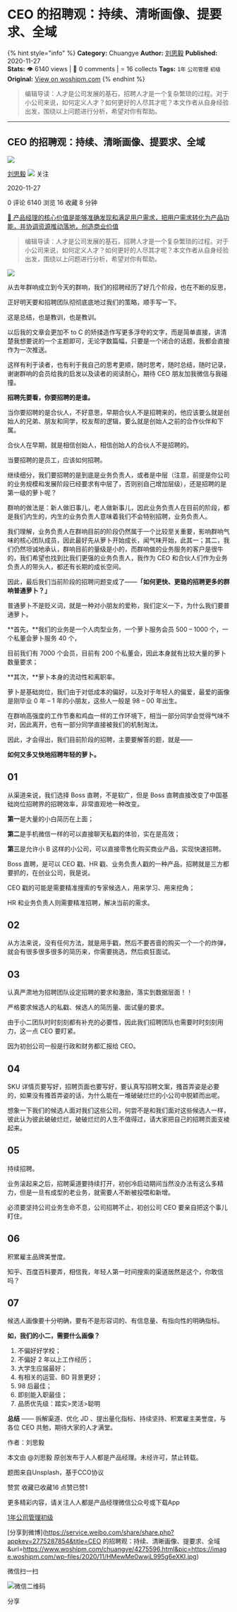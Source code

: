 # CEO 的招聘观：持续、清晰画像、提要求、全域
{% hint style="info" %}
**Category:** Chuangye
**Author:** [刘思毅](https://www.woshipm.com/u/863324)
**Published:** 2020-11-27  
**Stats:** 👁️ 6140 views | 💬 0 comments | ⭐ 16 collects
**Tags:** `1年` `公司管理` `初级`
**Original:** [View on woshipm.com](https://www.woshipm.com/chuangye/4275596.html)
{% endhint %}
> 编辑导读：人才是公司发展的基石，招聘人才是一个复杂繁琐的过程。对于小公司来说，如何定义人才？如何更好的人尽其才呢？本文作者从自身经验出发，围绕以上问题进行分析，希望对你有帮助。

---

## CEO 的招聘观：持续、清晰画像、提要求、全域

[![](https://image.woshipm.com/wp-files/2020/05/MfQx29k2GRS9ztdj1Hhz.jpg!/both/72x72)](https://www.woshipm.com/u/863324)

[刘思毅](https://www.woshipm.com/u/863324) ![](https://static.woshipm.com/tag/1101_1@2x.png) 关注

2020-11-27

0 评论 6140 浏览 16 收藏 8 分钟

[🔗 产品经理的核心价值是能够准确发现和满足用户需求，把用户需求转化为产品功能，并协调资源推动落地，创造商业价值](https://ke.qidianla.com/courses/90pm)

> 编辑导读：人才是公司发展的基石，招聘人才是一个复杂繁琐的过程。对于小公司来说，如何定义人才？如何更好的人尽其才呢？本文作者从自身经验出发，围绕以上问题进行分析，希望对你有帮助。

![](https://image.woshipm.com/wp-files/2020/11/HMewMe0wwjL995g6eXKI.jpg)

从去年群响成立到今天的群响，我们的招聘经历了好几个阶段，也在不断的反思，

正好明天要和招聘团队彻彻底底地过我们的策略，顺手写一下。

这是总结，也是教训，也是教训。

以后我的文章会更加不 to C 的矫揉造作写更多浮夸的文字，而是简单直接，讲清楚我想要说的一个主题即可，无论字数篇幅，只要是一个闭合的话题，我都会直接作为一次推送。

这样有利于读者，也有利于我自己的思考更顺，随时思考，随时总结，随时记录，谢谢群响的会员给我的启发以及读者的阅读耐心，期待 CEO 朋友加我微信与我碰撞。

**招聘先要看，你要招聘的是谁。**

当你要招聘的是合伙人，不好意思，早期合伙人不是招聘来的，他应该要么就是创始人的兄弟、朋友和同学，校友帮的逻辑，要么就是创始人之前的合作伙伴和下属。

合伙人在早期，就是相信创始人，相信创始人的合伙人不是招聘的。

当要招聘的是员工，应该如何招聘。

继续细分，我们要招聘的是到底是业务负责人，或者是中层（注意，前提是你公司的业务规模和发展阶段已经要求有中层了，否则别自己增加层级），还是招聘的是第一级的萝卜呢？

群响的做法是：新人做旧事儿，老人做新事儿，因此业务负责人在目前的阶段，都是我们内生的，内生的业务负责人意味着我们不会特别招聘，业务负责人。

我们理解，业务负责人在群响目前的阶段仍然属于一个比较至关重要，影响群响气味的核心团队成员，因此最好先从萝卜开始成长，闻气味开始，此其一；其二，我们仍然坦诚地承认，群响目前的量级是小的，而群响做的业务服务的客户是很牛的，我们希望也找到比我们更强的业务负责人，我作为 CEO 和合伙人们作为业务负责人的带头人，都还有长期的成长空间。

因此，最后我们当前阶段的招聘问题变成了——**「如何更快、更稳的招聘更多的群响普通萝卜？」**

普通萝卜不是贬义词，就是一种对小朋友的爱称，我们定义一下，为什么我们要普通萝卜。

**首先，**我们的业务是一个人肉型业务，一个萝卜服务会员 500 – 1000 个，一个私董会萝卜服务 40 个，

目前我们有 7000 个会员，目前有 200 个私董会，因此本身就有比较大量的萝卜数量要求；

**其次，**萝卜本身的流动性和离职率。

萝卜是基础岗位，我们由于对低成本的偏好，以及对于年轻人的偏爱，最爱的画像是刚毕业 0 年 – 1 年的小朋友，这些人一般是 98 – 00 年出生。

在群响高强度的工作节奏和鸡血一样的工作环境下，相当一部分同学会觉得气味不对，因此离开，也有一部分同学直接被我们的机制淘汰。

因此，才会得出，我们目前阶段的招聘，主要要解答的题，就是——

**如何又多又快地招聘年轻的萝卜。**

## 01

从渠道来说，我们选择 Boss 直聘，不是软广，但是 Boss 直聘直接改变了中国基础岗位招聘界的招聘效率，非常直观地一种改变。

**第一**是大量的小白简历在上面；

**第二**是手机微信一样的可以直接聊天私戳的体验，实在是高效；

**第三**是允许小 B 这样的小公司，可以直接零售化购买商业产品，实现快速招聘。

Boss 直聘，是可以 CEO 戳、HR 戳、业务负责人戳的一种产品，招聘就是三方都要抓的，在创业公司，我是说。

CEO 戳的可能是需要精准搜索的专家候选人，用来学习、用来挖角；

HR 和业务负责人则需要精准招聘，解决当前的需求。

## 02

从方法来说，没有任何方法，就是用手戳，然后不要吝啬的购买一个一个的炸弹，就会有很多很多很多的简历来，你需要挑选，然后疯狂面试。

## 03

认真严肃地为招聘团队设定招聘的要求和激励，落实到数据层面！！

严格要求候选人的私戳、候选人的简历量、面试量的要求。

由于小二团队时时刻刻都有补充的必要性，因此我们招聘团队也需要时时刻刻用力，这一点 CEO 要盯紧。

因为初创公司一般是行政和财务都汇报给 CEO。

## 04

SKU 详情页要写好，招聘页面也要写好，要认真写招聘文案，搔首弄姿是必要的，如果没有搔首弄姿的话，为什么能在一堆破破烂烂的小公司中脱颖而出呢。

想象一下我们的候选人面对我们这些公司，何尝不是和我们面对这些候选人一样，彼此认为彼此破破烂烂，破破烂烂的人生不值得过，请大家把自己的招聘页面支棱起来。

## 05

持续招聘。

业务滚起来之后，招聘渠道要持续打开，初创冷启动期间当然没办法有这么多精力，但是一旦有成型的老业务，就需要人不断被投喂和新增。

必须要坚持公司业务生命不息，公司招聘不止，初创公司 CEO 要亲自把这个事儿盯住。

## 06

积累雇主品牌美誉度。

知乎、百度百科要弄，相信我，年轻人第一时间搜索的渠道居然是这个，你敢信吗？

## 07

候选人画像要十分明确，要有不是形容词的、有信息量、有指向性的明确指标。

**如，我们的小二，需要什么画像？**

1.  不偏好好学校；
2.  不偏好 2 年以上工作经历；
3.  大学生应届最好；
4.  有相关的运营、BD 背景更好；
5.  98 后最佳；
6.  即刻能入职最佳；
7.  品质优先级：踏实>灵活>聪明

**总结** —— 拆解渠道、优化 JD 、提出量化指标、持续坚持、积累雇主美誉度，与各位 CEO 共勉，期待大家的人才满堂。

作者：刘思毅

本文由 @刘思毅 原创发布于人人都是产品经理。未经许可，禁止转载。

题图来自Unsplash，基于CCO协议

赞赏 收藏已收藏16 点赞已赞1

更多精彩内容，请关注人人都是产品经理微信公众号或下载App

[1年](https://www.woshipm.com/tag/1%e5%b9%b4)[公司管理](https://www.woshipm.com/tag/%e5%85%ac%e5%8f%b8%e7%ae%a1%e7%90%86)[初级](https://www.woshipm.com/tag/%e5%88%9d%e7%ba%a7)

[分享到微博](https://service.weibo.com/share/share.php?appkey=2775287854&title=CEO 的招聘观：持续、清晰画像、提要求、全域&url=https://www.woshipm.com/chuangye/4275596.html&pic=https://image.woshipm.com/wp-files/2020/11/HMewMe0wwjL995g6eXKI.jpg)

微信扫一扫

![微信二维码](https://api.pwmqr.com/qrcode/create/?url=https://www.woshipm.com/chuangye/4275596.html)

分享